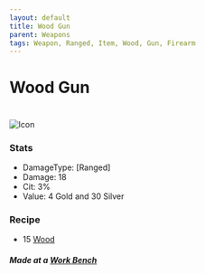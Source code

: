 ```yaml
---
layout: default
title: Wood Gun
parent: Weapons
tags: Weapon, Ranged, Item, Wood, Gun, Firearm 
---
```


# Wood Gun
#
![Icon](https://raw.githubusercontent.com/KoekMeneer/SupernovaMod/main/Items/Weapons/PreHardmode/WoodGun.png)

### Stats
- DamageType: [Ranged]
- Damage: 18
- Cit: 3%
- Value: 4 Gold and 30 Silver

### Recipe
- 15 [Wood](https://terraria-archive.fandom.com/wiki/Wood)

##### Made at a [Work Bench](https://terraria.fandom.com/wiki/Work_Benches)